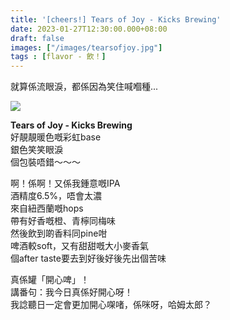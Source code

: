```yaml
---
title: '[cheers!] Tears of Joy - Kicks Brewing'
date: 2023-01-27T12:30:00.000+08:00
draft: false
images: ["/images/tearsofjoy.jpg"]
tags : [flavor - 飲！]
---
```


就算係流眼淚，都係因為笑住喊嗰種...

![](/images/tearsofjoy.jpg)

**Tears of Joy - Kicks Brewing**  
好靚靚暖色嘅彩虹base  
銀色笑笑眼淚  
個包裝唔錯～～～  
  
啊！係啊！又係我鍾意嘅IPA  
酒精度6.5%，唔會太濃  
來自紐西蘭嘅hops  
帶有好香嘅橙、青檸同梅味  
然後飲到啲香料同pine咁  
啤酒較soft，又有甜甜嘅大小麥香氣  
個after taste要去到好後好後先出個苦味  
  
真係罐「開心啤」！  
講番句：我今日真係好開心呀！  
我諗聽日一定會更加開心㗎啫，係咪呀，哈姆太郎？  
